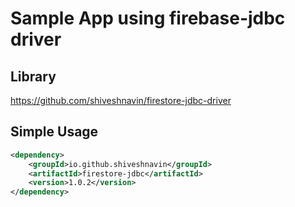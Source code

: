 # Sample App using firebase-jdbc driver

## Library
https://github.com/shiveshnavin/firestore-jdbc-driver

## Simple Usage

```xml
<dependency>
    <groupId>io.github.shiveshnavin</groupId>
    <artifactId>firestore-jdbc</artifactId>
    <version>1.0.2</version>
</dependency>
```
